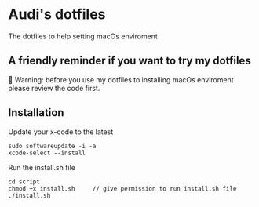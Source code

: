 # Audi's dotfiles
The dotfiles to help setting macOs enviroment

## A friendly reminder if you want to try my dotfiles

🚨 Warning: before you use my dotfiles to installing macOs enviroment please review the code first.

## Installation

Update your x-code to the latest

```
sudo softwareupdate -i -a
xcode-select --install
```

Run the install.sh file 

```
cd script
chmod +x install.sh     // give permission to run install.sh file
./install.sh
```
